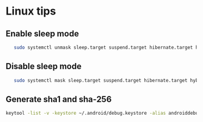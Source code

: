 # Linux tips

## Enable sleep mode
```bash
   sudo systemctl unmask sleep.target suspend.target hibernate.target hybrid-sleep.target
```


## Disable sleep mode
```bash
   sudo systemctl mask sleep.target suspend.target hibernate.target hybrid-sleep.target
```

## Generate sha1 and sha-256
```bash
keytool -list -v -keystore ~/.android/debug.keystore -alias androiddebugkey -storepass android -keypass android
```
